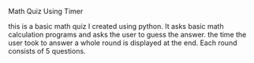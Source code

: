 Math Quiz Using Timer

this is a basic math quiz I created using python.
It asks basic math calculation programs and asks the user to guess the answer. the time the user took to answer a whole round is displayed at the end.
Each round consists of 5 questions.
